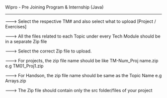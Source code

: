 
Wipro - Pre Joining Program & Internship (Java)
_________________________________________________

--->   Select the respective TM# and also select what to upload [Project / Exercises]

--->   All the files related to each Topic under every Tech Module should be in a separate Zip file

--->   Select the correct Zip file to upload.





--->   For projects, the zip file name should be like TM-Num_Proj name.zip e.g TM01_Proj1.zip

--->   For Handson, the zip file name should be same as the Topic Name e.g Arrays.zip

--->   The Zip file should contain only the src folder/files of your project
